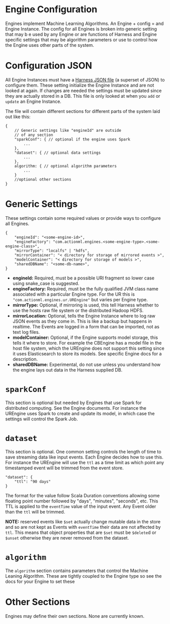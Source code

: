 # Engine Configuration

Engines implement Machine Learning Algorithms. An Engine + config = and Engine Instance. The config for all Engines is broken into generic setting that may b e used by any Engine or are functions of Harness and Engine specific settings that may be algorithm parameters or use to control how the Engine uses other parts of the system.

# Configuration JSON

All Engine Instances must have a [Harness JSON file](harness_json.md) (a superset of JSON) to configure them. These setting initialize the Engine Instance and are not looked at again. If changes are needed the settings must be updated since they are actually stored in a DB. This file is only looked at when you `add` or `update` an Engine Instance.

The file will contain different sections for different parts of the system laid out like this:

```
{
    // Generic settings like "engineId" are outside
    // of any section
    "sparkConf": { // optional if the engine uses Spark
        ...
    },
    "dataset": { // optional data settings
        ...
    },
    algorithm: { // optional algorithm parameters
        ...
    }
    //optional other sections
}
```

# Generic Settings

These settings contain some required values or provide ways to configure all Engines.

```
{
    "engineId": "<some-engine-id>",
    "engineFactory": "com.actionml.engines.<some-engine-type>.<some-engine-class>",
    "mirrorType": "localfs" | "hdfs",
    "mirrorContainer": "< directory for storage of mirrored events >",
    "modelContainer": "< directory for storage of models >",
    "sharedDBName": "<some-db-name>",
}
```

 - **engineId:** Required, must be a possible URI fragment so lower case using snake_case is suggested.
 - **engineFactory:** Required, must be the fully qualified JVM class name associated with a particular Engine type. For the UR this is `"com.actionml.engines.ur.UREngine"` but varies per Engine type.
 - **mirrorType:** Optional, if mirroring is used, this tell Harness whether to use the hosts raw file system or the distributed Hadoop HDFS. 
 - **mirrorLocation:** Optional, tells the Engine Instance where to log raw JSON events as they come in. This is like a backup but happens in realtime. The Events are logged in a form that can be imported, not as text log files.
 - **modelContainer:** Optional, if the Engine supports model storage, this tells it where to store. For example the CBEngine has a model file in the host file system, which the UREngine does not support this setting since it uses Elasticsearch to store its models. See specific Engine docs for a description.
 - **sharedDBName:** Experimental, do not use unless you understand how the engine lays out data in the Harness supplied DB.

 
# `sparkConf`

This section is optional but needed by Engines that use Spark for distributed computing. See the Engine documents. For instance the UREngine uses Spark to create and update its model, in which case the settings will control the Spark Job.

# `dataset`

This section is optional. One common setting controls the length of time to save streaming data like input events. Each Engine decides how to use this. For instance the UREngine will use the `ttl` as a time limit as which point any timestamped event will be trimmed from the event store.

```
"dataset": {
    "ttl": "90 days"
}
```

The format for the value follow Scala Duration conventions allowing some floating point number followed by "days", "minutes", "seconds", etc. This TTL is applied to the `eventTime` value of the input event. Any Event older than the `ttl` will be trimmed.

**NOTE:** reserved events like `$set` actually change mutable data in the store and so are not kept as Events with `eventTime` their data are not affected by `ttl`. This means that object properties that are `$set` must be `$delete`d or `$unset` otherwise they are never removed from the dataset.

# `algorithm`

The `algorithm` section contains parameters that control the Machine Leaning Algorithm. These are tightly coupled to the Engine type so see the docs for your Engine to set these

# Other Sections

Engines may define their own sections. None are currently known.